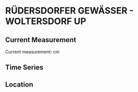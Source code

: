 # RÜDERSDORFER GEWÄSSER - WOLTERSDORF UP

## Current Measurement

Current measurement: <Value topic="rivers/pegel-online/RÜG/WOLTERSDORF UP/measurementValue"/> cm

## Time Series

<TimeSeries topic="rivers/pegel-online/RÜG/WOLTERSDORF UP/measurementValue" period="week" />

## Location

<WorldMap>
  <Marker lat="52.441770388845875" lon="13.764181855832785" labelTopic="rivers/pegel-online/RÜG/WOLTERSDORF UP" />
</WorldMap>
